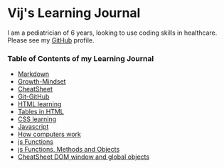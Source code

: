 # Vij's Learning Journal

I am a pediatrician of 6 years, looking to use coding skills in healthcare.
Please see my [GitHub](https://github.com/vijayetar) profile.

### **Table of Contents of my Learning Journal**
- [Markdown](markdown.md) 
- [Growth-Mindset](growth-mindset.md)
- [CheatSheet](cheatsheet.md)
- [Git-GitHub](git-github.md)
- [HTML learning](HTMLdoc.md)
- [Tables in HTML](Tables_in_html.md)
- [CSS learning](CSSdoc.md)
- [Javascript](javascriptdoc.md)
- [How computers work](computers.md)
- [js Functions](JS_functions.md)
- [js Functions, Methods and Objects](funct_method_objects.md)
- [CheatSheet DOM,window and global objects](cheatsheet_DOM_globalObj.md)







